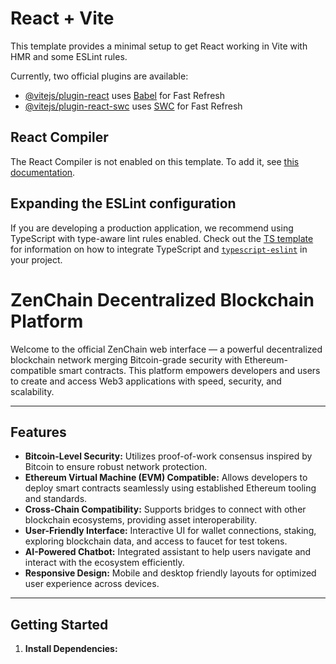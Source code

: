 # React + Vite

This template provides a minimal setup to get React working in Vite with HMR and some ESLint rules.

Currently, two official plugins are available:

- [@vitejs/plugin-react](https://github.com/vitejs/vite-plugin-react/blob/main/packages/plugin-react) uses [Babel](https://babeljs.io/) for Fast Refresh
- [@vitejs/plugin-react-swc](https://github.com/vitejs/vite-plugin-react/blob/main/packages/plugin-react-swc) uses [SWC](https://swc.rs/) for Fast Refresh

## React Compiler

The React Compiler is not enabled on this template. To add it, see [this documentation](https://react.dev/learn/react-compiler/installation).

## Expanding the ESLint configuration

If you are developing a production application, we recommend using TypeScript with type-aware lint rules enabled. Check out the [TS template](https://github.com/vitejs/vite/tree/main/packages/create-vite/template-react-ts) for information on how to integrate TypeScript and [`typescript-eslint`](https://typescript-eslint.io) in your project.


# ZenChain Decentralized Blockchain Platform

Welcome to the official ZenChain web interface — a powerful decentralized blockchain network merging Bitcoin-grade security with Ethereum-compatible smart contracts. This platform empowers developers and users to create and access Web3 applications with speed, security, and scalability.

---

## Features

- **Bitcoin-Level Security:** Utilizes proof-of-work consensus inspired by Bitcoin to ensure robust network protection.
- **Ethereum Virtual Machine (EVM) Compatible:** Allows developers to deploy smart contracts seamlessly using established Ethereum tooling and standards.
- **Cross-Chain Compatibility:** Supports bridges to connect with other blockchain ecosystems, providing asset interoperability.
- **User-Friendly Interface:** Interactive UI for wallet connections, staking, exploring blockchain data, and access to faucet for test tokens.
- **AI-Powered Chatbot:** Integrated assistant to help users navigate and interact with the ecosystem efficiently.
- **Responsive Design:** Mobile and desktop friendly layouts for optimized user experience across devices.

---

## Getting Started

1. **Install Dependencies:**

